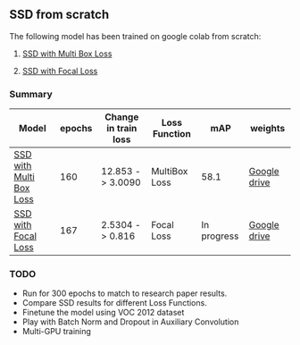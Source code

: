 

## SSD from scratch

The following model has been trained on google colab from scratch:

1. [SSD with Multi Box Loss](<https://gitlab.com/entirety.ai/meetup-intuition-to-implementation/blob/master/Phase%20-%202/SSD/SSD_full.ipynb>)

2. [SSD with Focal Loss](<https://gitlab.com/entirety.ai/meetup-intuition-to-implementation/blob/master/Phase%20-%202/SSD/Focal_Loss_SSD.ipynb>)



###  Summary

| Model                                                        | epochs | Change in train loss | Loss Function | mAP         | weights                                                      |
| ------------------------------------------------------------ | ------ | -------------------- | ------------- | ----------- | ------------------------------------------------------------ |
| [SSD with Multi Box Loss](<https://gitlab.com/entirety.ai/meetup-intuition-to-implementation/blob/master/Phase%20-%202/SSD/SSD_full.ipynb>) | 160    | 12.853 -> 3.0090     | MultiBox Loss | 58.1        | [Google drive](https://drive.google.com/open?id=1-6NBJ2BNi1F3-xnoSgvIOl74U2yspMem) |
| [SSD with Focal Loss](<https://gitlab.com/entirety.ai/meetup-intuition-to-implementation/blob/master/Phase%20-%202/SSD/Focal_Loss_SSD.ipynb>) | 167    | 2.5304 -> 0.816      | Focal Loss    | In progress | [Google drive](https://drive.google.com/open?id=1-56TBgCEIHhtCtdKOXH5yP1_do14F38w) |





### TODO

- Run for 300 epochs to match to research paper results.
- Compare SSD results for different Loss Functions.
- Finetune the model using VOC 2012 dataset
- Play with Batch Norm and Dropout in Auxiliary Convolution
- Multi-GPU training